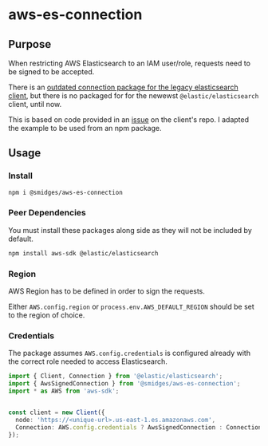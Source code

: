 # aws-es-connection

## Purpose

When restricting AWS Elasticsearch to an IAM user/role, requests need to be signed to be accepted.

There is an [outdated connection package for the legacy elasticsearch client](https://github.com/TheDeveloper/http-aws-es), but there is no packaged for for the newewst `@elastic/elasticsearch` client, until now.

This is based on code provided in an [issue](https://github.com/elastic/elasticsearch-js/issues/951) on the client's repo. I adapted the example to be used from an npm package.
## Usage

### Install

```bash
npm i @smidges/aws-es-connection
```

### Peer Dependencies

You must install these packages along side as they will not be included by default.

```bash
npm install aws-sdk @elastic/elasticsearch
```

### Region

AWS Region has to be defined in order to sign the requests.

Either `AWS.config.region` or `process.env.AWS_DEFAULT_REGION` should be set to the region of choice.

### Credentials

The package assumes `AWS.config.credentials` is configured already with the correct role needed to access Elasticsearch.

```typescript
import { Client, Connection } from '@elastic/elasticsearch';
import { AwsSignedConnection } from '@smidges/aws-es-connection';
import * as AWS from 'aws-sdk';


const client = new Client({
  node: 'https://<unique-url>.us-east-1.es.amazonaws.com',
  Connection: AWS.config.credentials ? AwsSignedConnection : Connection,
});
```
